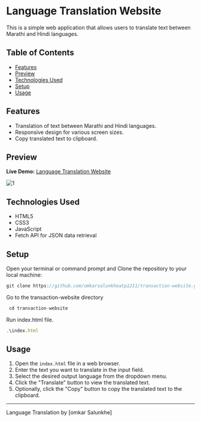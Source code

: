 # Language Translation Website

This is a simple web application that allows users to translate text between Marathi and Hindi languages.

## Table of Contents

- [Features](#features)
- [Preview](#preview)
- [Technologies Used](#technologies-used)
- [Setup](#setup)
- [Usage](#usage)

## Features

- Translation of text between Marathi and Hindi languages.
- Responsive design for various screen sizes.
- Copy translated text to clipboard.

## Preview
**Live Demo:** [Language Translation Website](https://omkarsalunkheatp1211.github.io/transaction-website/)

![1](https://github.com/omkarsalunkheatp1211/transaction-website/assets/96873232/c05d61f1-67e2-4617-af89-3c8fa0078e7d)

## Technologies Used

- HTML5
- CSS3
- JavaScript
- Fetch API for JSON data retrieval

## Setup

Open your terminal or command prompt and Clone the repository to your local machine:
```javascript
git clone https://github.com/omkarsalunkheatp1211/transaction-website.git
```
Go to the transaction-website directory
```javascript
 cd transaction-website
```
Run index.html file.
```javascript
.\index.html
```

## Usage

1. Open the `index.html` file in a web browser.
2. Enter the text you want to translate in the input field.
3. Select the desired output language from the dropdown menu.
4. Click the "Translate" button to view the translated text.
5. Optionally, click the "Copy" button to copy the translated text to the clipboard.

---

Language Translation by [omkar Salunkhe]
